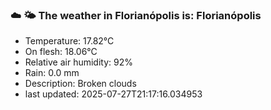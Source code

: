 ### ☁️ 🌤️  The weather in Florianópolis is: Florianópolis

- Temperature: 17.82°C
- On flesh: 18.06°C
- Relative air humidity: 92%
- Rain: 0.0 mm
- Description: Broken clouds
- last updated: 2025-07-27T21:17:16.034953
